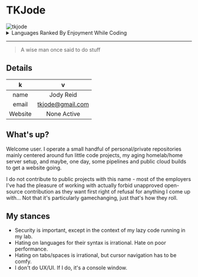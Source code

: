 # TKJode

<picture>
  <source media="(prefers-color-scheme: dark)" srcset="https://inara.cz/data/gallery/227/227902x6047.jpg">
  <source media="(prefers-color-scheme: light)" srcset="https://inara.cz/data/gallery/199/199421x1292.jpg">
  <img alt="tkjode" src="https://inara.cz/data/users/60/60757x6861.jpg">
</picture>

<details>
  <summary>Languages Ranked By Enjoyment While Coding</summary>

  | Rank | Language |
  | ---: | ---- | 
  | 1 | Bash |
  | 2 | Javascript |
  | 3 | Python |
  | 4 | jq |
  | 5 | Go |
  | 6 | C++ |
  | 7 | PHP |
  | 8 | BASIC |
  | 9 | Perl |
  | 10 | COBOL |
</details>

---

> A wise man once said to do stuff

<!-- Comment --> 

## Details

| k | v |
| :--: | :--: |
| name | Jody Reid |
| email | tkjode@gmail.com |
| Website | None Active |

## What's up?

Welcome user. I operate a small handful of personal/private repositories mainly 
centered around fun little code projects, my aging homelab/home server setup, 
and maybe, one day, some pipelines and public cloud builds to get a website going.

I do not contribute to public projects with this name - most of the employers I've 
had the pleasure of working with actually forbid unapproved open-source 
contribution as they want first right of refusal for anything I come up with... 
Not that it's particularly gamechanging, just that's how they roll. 

## My stances

- Security is important, except in the context of my lazy code running in my lab.
- Hating on languages for their syntax is irrational.  Hate on poor performance.
- Hating on tabs/spaces is irrational, but cursor navigation has to be comfy.
- I don't do UX/UI.  If I do, it's a console window.
